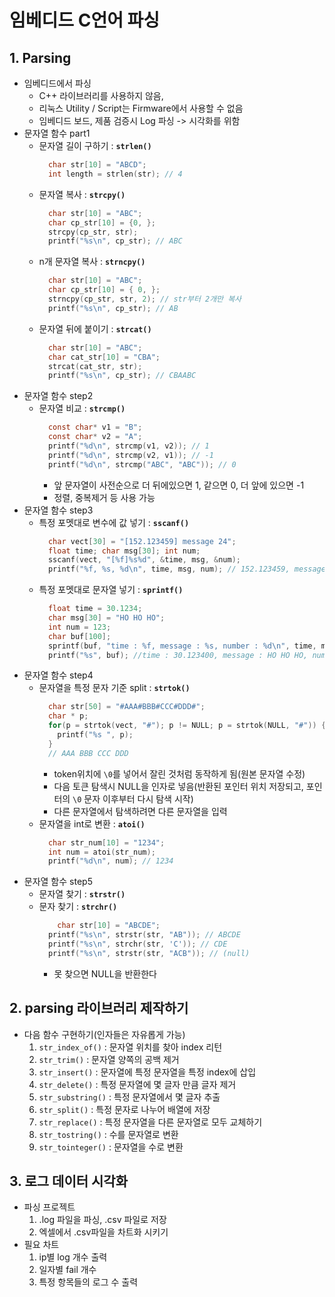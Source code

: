 # 임베디드 C언어 파싱
## 1. Parsing
* 임베디드에서 파싱
  * C++ 라이브러리를 사용하지 않음,
  * 리눅스 Utility / Script는 Firmware에서 사용할 수 없음
  * 임베디드 보드, 제품 검증시 Log 파싱 -> 시각화를 위함
* 문자열 함수 part1
  * 문자열 길이 구하기 : __`strlen()`__
    ```c
      char str[10] = "ABCD";
      int length = strlen(str); // 4
    ```
  * 문자열 복사 : __`strcpy()`__
    ```c
      char str[10] = "ABC";
      char cp_str[10] = {0, };
      strcpy(cp_str, str);
      printf("%s\n", cp_str); // ABC
    ```
  * n개 문자열 복사 : __`strncpy()`__
    ```c
      char str[10] = "ABC";
      char cp_str[10] = { 0, };
      strncpy(cp_str, str, 2); // str부터 2개만 복사
      printf("%s\n", cp_str); // AB
    ```
  * 문자열 뒤에 붙이기 : __`strcat()`__
    ```c
      char str[10] = "ABC";
      char cat_str[10] = "CBA";
      strcat(cat_str, str);
      printf("%s\n", cp_str); // CBAABC
    ```
* 문자열 함수 step2
  * 문자열 비교 : __`strcmp()`__
    ```c
      const char* v1 = "B";
      const char* v2 = "A";
      printf("%d\n", strcmp(v1, v2)); // 1
      printf("%d\n", strcmp(v2, v1)); // -1
      printf("%d\n", strcmp("ABC", "ABC")); // 0
    ```
    * 앞 문자열이 사전순으로 더 뒤에있으면 1, 같으면 0, 더 앞에 있으면 -1
    * 정렬, 중복제거 등 사용 가능
* 문자열 함수 step3
  * 특정 포멧대로 변수에 값 넣기 : __`sscanf()`__
    ```c
      char vect[30] = "[152.123459] message 24";
      float time; char msg[30]; int num;
      sscanf(vect, "[%f]%s%d", &time, msg, &num);
      printf("%f, %s, %d\n", time, msg, num); // 152.123459, message, 24
    ```
  * 특정 포멧대로 문자열 넣기 : __`sprintf()`__
    ```c
      float time = 30.1234;
      char msg[30] = "HO HO HO";
      int num = 123;
      char buf[100];
      sprintf(buf, "time : %f, message : %s, number : %d\n", time, msg, num);
      printf("%s", buf); //time : 30.123400, message : HO HO HO, number : 123
    ```
* 문자열 함수 step4
  * 문자열을 특정 문자 기준 split : __`strtok()`__
    ```c
      char str[50] = "#AAA#BBB#CCC#DDD#";
      char * p;
      for(p = strtok(vect, "#"); p != NULL; p = strtok(NULL, "#")) {
        printf("%s ", p); 
      }
      // AAA BBB CCC DDD
    ```
    * token위치에 `\0`를 넣어서 잘린 것처럼 동작하게 됨(원본 문자열 수정)
    * 다음 토큰 탐색시 NULL을 인자로 넣음(반환된 포인터 위치 저장되고, 포인터의 `\0` 문자 이후부터 다시 탐색 시작)
    * 다른 문자열에서 탐색하려면 다른 문자열을 입력
  * 문자열을 int로 변환 : __`atoi()`__
    ```c
      char str_num[10] = "1234";
      int num = atoi(str_num);
      printf("%d\n", num); // 1234
    ```
* 문자열 함수 step5
  * 문자열 찾기 : __`strstr()`__
  * 문자 찾기 : __`strchr()`__
    ```c
    	char str[10] = "ABCDE";
      printf("%s\n", strstr(str, "AB")); // ABCDE
      printf("%s\n", strchr(str, 'C')); // CDE
      printf("%s\n", strstr(str, "ACB")); // (null)
    ```
    * 못 찾으면 NULL을 반환한다
## 2. parsing 라이브러리 제작하기
* 다음 함수 구현하기(인자들은 자유롭게 가능)
  1. `str_index_of()` : 문자열 위치를 찾아 index 리턴
  2. `str_trim()` : 문자열 양쪽의 공백 제거
  3. `str_insert()` : 문자열에 특정 문자열을 특정 index에 삽입
  4. `str_delete()` : 특정 문자열에 몇 글자 만큼 글자 제거
  5. `str_substring()` : 특정 문자열에서 몇 글자 추출
  6. `str_split()` : 특정 문자로 나누어 배열에 저장
  7. `str_replace()` : 특정 문자열을 다른 문자열로 모두 교체하기
  8. `str_tostring()` : 수를 문자열로 변환
  9. `str_tointeger()` : 문자열을 수로 변환

## 3. 로그 데이터 시각화
* 파싱 프로젝트
  1. .log 파일을 파싱, .csv 파일로 저장
  2. 엑셀에서 .csv파일을 차트화 시키기
* 필요 차트
  1. ip별 log 개수 출력
  2. 일자별 fail 개수
  3. 특정 항목들의 로그 수 출력
 